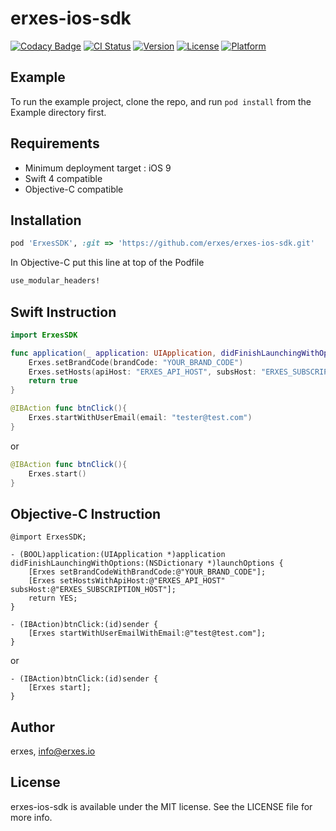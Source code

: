 # erxes-ios-sdk

[![Codacy Badge](https://api.codacy.com/project/badge/Grade/9542c24949c04c5685262e1d316a703a)](https://app.codacy.com/app/puujeedevdev/erxes-ios-sdk?utm_source=github.com&utm_medium=referral&utm_content=erxes/erxes-ios-sdk&utm_campaign=badger)
[![CI Status](https://img.shields.io/travis/devpurevee/ErxesSDK.svg?style=flat)](https://travis-ci.org/devpurevee/ErxesSDK)
[![Version](https://img.shields.io/cocoapods/v/ErxesSDK.svg?style=flat)](https://cocoapods.org/pods/ErxesSDK)
[![License](https://img.shields.io/cocoapods/l/ErxesSDK.svg?style=flat)](https://cocoapods.org/pods/ErxesSDK)
[![Platform](https://img.shields.io/cocoapods/p/ErxesSDK.svg?style=flat)](https://cocoapods.org/pods/ErxesSDK)

## Example

To run the example project, clone the repo, and run `pod install` from the Example directory first.

## Requirements

- Minimum deployment target : iOS 9
- Swift 4 compatible
- Objective-C compatible


## Installation

```ruby
pod 'ErxesSDK', :git => 'https://github.com/erxes/erxes-ios-sdk.git'
```

In Objective-C put this line at top of the Podfile

```ruby
use_modular_headers!
```

## Swift Instruction

```swift
import ErxesSDK
```

```swift
func application(_ application: UIApplication, didFinishLaunchingWithOptions launchOptions: [UIApplicationLaunchOptionsKey: Any]?) -> Bool {
    Erxes.setBrandCode(brandCode: "YOUR_BRAND_CODE")
    Erxes.setHosts(apiHost: "ERXES_API_HOST", subsHost: "ERXES_SUBSCRIPTION_HOST")
    return true
}
```

```swift
@IBAction func btnClick(){
    Erxes.startWithUserEmail(email: "tester@test.com")
}
```
or
```swift
@IBAction func btnClick(){
    Erxes.start()
}
```

## Objective-C Instruction

```objc
@import ErxesSDK;
```

```objc
- (BOOL)application:(UIApplication *)application didFinishLaunchingWithOptions:(NSDictionary *)launchOptions {
    [Erxes setBrandCodeWithBrandCode:@"YOUR_BRAND_CODE"];
    [Erxes setHostsWithApiHost:@"ERXES_API_HOST" subsHost:@"ERXES_SUBSCRIPTION_HOST"];
    return YES;
}
```

```objc
- (IBAction)btnClick:(id)sender {
    [Erxes startWithUserEmailWithEmail:@"test@test.com"];
}
```
or
```objc
- (IBAction)btnClick:(id)sender {
    [Erxes start];
}
```

## Author

erxes, info@erxes.io

## License

erxes-ios-sdk is available under the MIT license. See the LICENSE file for more info.

